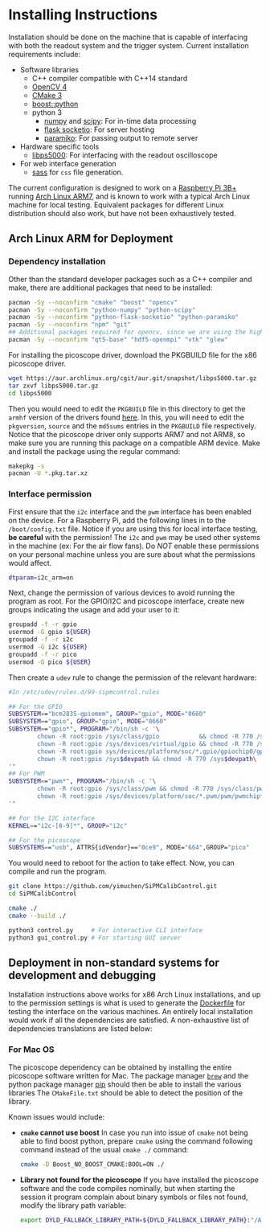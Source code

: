 # Installing Instructions

Installation should be done on the machine that is capable of interfacing with
both the readout system and the trigger system. Current installation requirements
include:

- Software libraries
  - C++ compiler compatible with C++14 standard
  - [OpenCV 4][opencv]
  - [CMake 3][cmake]
  - [boost::python][boostpython]
  - python 3
    - [numpy][numpy] and [scipy][scipy]: For in-time data processing
    - [flask socketio][flasksocket]: For server hosting
    - [paramiko][paramiko]: For passing output to remote server
- Hardware specific tools
  - [libps5000][Picoscope]: For interfacing with the readout oscilloscope
- For web interface generation
  - [sass][sass] for `css` file generation.

The current configuration is designed to work on a [Raspberry Pi 3B+][raspi]
running [Arch Linux ARM7][archarm], and is known to work with a typical Arch
Linux machine for local testing. Equivalent packages for different Linux
distribution should also work, but have not been exhaustively tested.

## Arch Linux ARM for Deployment

### Dependency installation

Other than the standard developer packages such as a C++ compiler and make, there
are additional packages that need to be installed:

```bash
pacman -Sy --noconfirm "cmake" "boost" "opencv"
pacman -Sy --noconfirm "python-numpy" "python-scipy"
pacman -Sy --noconfirm "python-flask-socketio" "python-paramiko"
pacman -Sy --noconfirm "npm" "git"
## Additional packages required for opencv, since we are using the high level interface
pacman -Sy --noconfirm "qt5-base" "hdf5-openmpi" "vtk" "glew"
```

For installing the picoscope driver, download the PKGBUILD file for the x86
picoscope driver.

```bash
wget https://aur.archlinux.org/cgit/aur.git/snapshot/libps5000.tar.gz
tar zxvf libps5000.tar.gz
cd libps5000
```

Then you would need to edit the `PKGBUILD` file in this directory to get the
`armhf` version of the drivers found [here][picoscope_download]. In this, you
will need to edit the `pkgversion`, `source` and the `md5sums` entries in the
`PKGBUILD` file respectively. Notice that the picoscope driver only supports ARM7
and not ARM8, so make sure you are running this package on a compatible ARM
device. Make and install the package using the regular command:

```bash
makepkg -s
pacman -U *.pkg.tar.xz
```

### Interface permission

First ensure that the `i2c` interface and the `pwm` interface has been enabled on
the device. For a Raspberry Pi, add the following lines in to the
`/boot/config.txt` file. Notice if you are using this for local interface
testing, **be careful** with the permission! The `i2c` and `pwm` may be used
other systems in the machine (ex: For the air flow fans). Do *NOT* enable these
permissions on your personal machine unless you are sure about what the
permissions would affect.

```bash
dtparam=i2c_arm=on
```

Next, change the permission of various devices to avoid running the program as
root. For the GPIO/I2C and picoscope interface, create new groups indicating the
usage and add your user to it:

```bash
groupadd -f -r gpio
usermod -G gpio ${USER}
groupadd -f -r i2c
usermod -G i2c ${USER}
groupadd -f -r pico
usermod -G pico ${USER}
```

Then create a `udev` rule to change the permission of the relevant hardware:

```bash
#In /etc/udev/rules.d/99-sipmcontrol.rules

## For the GPIO
SUBSYSTEM=="bcm2835-gpiomem", GROUP="gpio", MODE="0660"
SUBSYSTEM=="gpio", GROUP="gpio", MODE="0660"
SUBSYSTEM=="gpio*", PROGRAM="/bin/sh -c '\
        chown -R root:gpio /sys/class/gpio           && chmod -R 770 /sys/class/gpio;\
        chown -R root:gpio /sys/devices/virtual/gpio && chmod -R 770 /sys/devices/virtual/gpio;\
        chown -R root:gpio sys/devices/platform/soc/*.gpio/gpiochip0/gpio && chmod -R 770 /sys/devices/platform/soc/*.gpio/gpiochip0/gpio;\
        chown -R root:gpio /sys$devpath && chmod -R 770 /sys$devpath\
'"
## For PWM
SUBSYSTEM=="pwm*", PROGRAM="/bin/sh -c '\
        chown -R root:gpio /sys/class/pwm && chmod -R 770 /sys/class/pwm;\
        chown -R root:gpio /sys/devices/platform/soc/*.pwm/pwm/pwmchip* && chmod -R 770 /sys/devices/platform/soc/*.pwm/pwm/pwmchip*\
'"

## For the I2C interface
KERNEL=="i2c-[0-9]*", GROUP="i2c"

## For the picoscope
SUBSYSTEMS=="usb", ATTRS{idVendor}=="0ce9", MODE="664",GROUP="pico"
```

You would need to reboot for the action to take effect. Now, you can compile and
run the program.

```bash
git clone https://github.com/yimuchen/SiPMCalibControl.git
cd SiPMCalibControl

cmake ./
cmake --build ./

python3 control.py     # For interactive CLI interface
python3 gui_control.py # For starting GUI server
```

## Deployment in non-standard systems for development and debugging

Installation instructions above works for x86 Arch Linux installations, and up to
the permission settings is what is used to generate the [Dockerfile](Dockerfile)
for testing the interface on the various machines. An entirely local installation
would work if all the dependencies are satisfied. A non-exhaustive list of
dependencies translations are listed below:

### For Mac OS

The picoscope dependency can be obtained by installing the entire picoscope
software written for Mac. The package manager [`brew`][brew] and the python
package manager [pip][pip] should then be able to install the various libraries
The `CMakeFile.txt` should be able to detect the position of the library.

Known issues would include:

- **`cmake` cannot use boost** In case you run into issue of `cmake` not being
  able to find boost python, prepare `cmake` using the command following command
  instead of the usual `cmake ./` command:

  ```bash
  cmake -D Boost_NO_BOOST_CMAKE:BOOL=ON ./
  ```

- **Library not found for the picoscope** If you have installed the picoscope
  software and the code compiles nominally, but when starting the session it
  program complain about binary symbols or files not found, modify the library
  path variable:

  ```bash
  export DYLD_FALLBACK_LIBRARY_PATH=${DYLD_FALLBACK_LIBRARY_PATH}:"/Applications/PicoScope 6.app/Contents/Resources/lib"
  ```

[opencv]: https://opencv.org/releases/
[cmake]: https://cmake.org/download/
[boostpython]: https://www.boost.org/users/download/
[numpy]: https://numpy.org/
[flasksocket]:https://flask-socketio.readthedocs.io/en/latest/
[scipy]: https://www.scipy.org/scipylib/index.html
[Picoscope]: https://www.picotech.com/downloads/linux
[Picoscope_MAC]: https://www.picotech.com/downloads
[sass]: https://sass-lang.com/install
[picoscope_download]: https://labs.picotech.com/debian/pool/main/libp/libps5000/
[ADS1x15]: https://github.com/adafruit/Adafruit_CircuitPython_ADS1x15
[raspi]: https://www.raspberrypi.org/products/raspberry-pi-3-model-b-plus/
[archarm]: https://archlinuxarm.org/about/downloads
[paramiko]: http://www.paramiko.org/
[brew]: https://brew.sh/
[pip]: https://pip.pypa.io/en/stable/